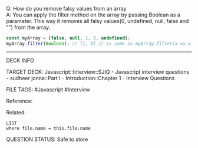 Q: How do you remove falsy values from an array  
A: You can apply the filter method on the array by passing Boolean as a parameter. This way it removes all falsy values(0, undefined, null, false and "") from the array.
```javascript
const myArray = [false, null, 1, 5, undefined];
myArray.filter(Boolean); // [1, 5] // is same as myArray.filter(x => x);
```
<!--ID: 1693596689802-->

---

DECK INFO

TARGET DECK: Javascript::Interview::SJIQ - Javascript interview questions - sudheer jonna::Part I - Introduction::Chapter 1 - Interview Questions

FILE TAGS: #Javascript #Interview

Reference:

Related:

```dataview
LIST
where file.name = this.file.name
```

QUESTION STATUS: Safe to store